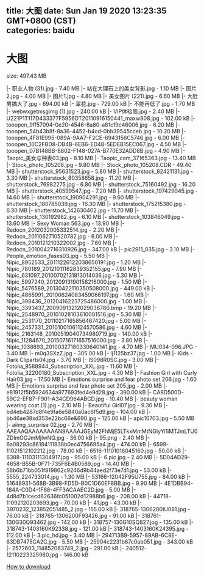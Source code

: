 
title: 大图
date: Sun Jan 19 2020 13:23:35 GMT+0800 (CST)    
categories: baidu
---

# 大图
size: 497.43 MB
 
 
|- 职业人物 (31).jpg - 7.40 MB
|- 站在大理石上的美女背影.jpg - 1.10 MB
|- 图片2.jpg - 4.00 MB
|- 图片1.jpg - 4.80 MB
|- 美女图片 (221).jpg - 6.60 MB
|- 大肚男搞大了.jpg - 694.00 kB
|- 翠花.jpg - 729.00 kB
|- 不能再低了.jpg - 1.70 MB
|- webwxgetmsgimg (1).jpg - 240.00 kB
|- VIP体验周.jpg - 2.40 MB
|- U221P1T117D433377F5956DT20110916150441_maxw808.jpg - 102.00 kB
|- tooopen_9ff57094-0e20-4546-8a80-a81c19c46006.jpg - 6.20 MB
|- tooopen_54b43b8f-8a36-4452-b4cd-0bb39545cceb.jpg - 10.20 MB
|- tooopen_4F81E995-089A-9AA7-F2CE-6943156C5746.jpg - 6.00 MB
|- tooopen_10C2FBD8-DB4B-6EB6-ED48-5EDEB15EC067.jpg - 4.50 MB
|- tooopen_07B148BB-8802-F148-027A-B770E32ADD8B.jpg - 4.90 MB
|- Taopic_美女与钟表03.jpg - 8.10 MB
|- Taopic_com_37165363.jpg - 13.40 MB
|- Stock_photo_105208.jpg - 9.80 MB
|- Stock_photo_105208.CDR - 49.40 MB
|- shutterstock_95631523.jpg - 5.80 MB
|- shutterstock_82421131.jpg - 3.30 MB
|- shutterstock_80358658.jpg - 11.20 MB
|- shutterstock_76982275.jpg - 6.80 MB
|- shutterstock_75160492.jpg - 16.20 MB
|- shutterstock_40599547.jpg - 7.20 MB
|- shutterstock_197429045.jpg - 14.60 MB
|- shutterstock_190904291.jpg - 9.60 MB
|- shutterstock_180785039.jpg - 16.30 MB
|- shutterstock_175215380.jpg - 6.30 MB
|- shutterstock_142630402.jpg - 11.70 MB
|- shutterstock_130192982.jpg - 6.10 MB
|- shutterstock_103846049.jpg - 13.60 MB
|- Sexy Woman 563.jpg - 13.90 MB
|- Redocn_2012032005332514.jpg - 2.20 MB
|- Redocn_2011062710520782.jpg - 6.00 MB
|- Redocn_2010121210322002.jpg - 7.60 MB
|- Redocn_2010042716310926.jpg - 347.00 kB
|- pic2911_035.jpg - 3.10 MB
|- People_emotion_fases03.jpg - 5.50 MB
|- Nipic_8952533_20111226122038650191.jpg - 1.20 MB
|- Nipic_780189_20121011162839352155.jpg - 7.90 MB
|- Nipic_631097_20100702131813014036.jpg - 5.30 MB
|- Nipic_5997240_20120913190158216000.jpg - 1.50 MB
|- Nipic_5476589_20130422110350508000.jpg - 449.00 kB
|- Nipic_4865991_20100624083459066197.jpg - 1.60 MB
|- Nipic_398436_20120416223725486000.jpg - 1.00 MB
|- Nipic_3393437_20090913212029036780.bmp - 19.20 MB
|- Nipic_2548970_20101028103610001516.jpg - 5.30 MB
|- Nipic_2531170_20110217165856467420.jpg - 5.00 MB
|- Nipic_2457331_20101001061124570586.jpg - 4.60 MB
|- Nipic_2163148_20100519040734980719.jpg - 140.00 kB
|- Nipic_11284670_20150716171657516000.jpg - 3.80 MB
|- Nipic_1038893_20100327180330640141.jpg - 4.70 MB
|- MU034-096.JPG - 3.40 MB
|- m0q3SXzZ.jpg - 305.00 kB
|- lj1125bz37.jpg - 1.00 MB
|- Kids - Dark Cliparts04.jpg - 3.70 MB
|- IS098R0SC.jpg - 3.00 MB
|- Fotolia_9588944_Subscription_XXL.jpg - 11.60 MB
|- Fotolia_32200180_Subscription_XXL.jpg - 4.30 MB
|- Fashion Girl with Curly Hair03.jpg - 17.50 MB
|- Emotions surprise and fear photo set 206.jpg - 1.60 MB
|- Emotions surprise and fear photo set 205.jpg - 2.00 MB
|- e81912f5b5924634a977693fed4e9d28.jpg - 390.00 kB
|- CA8D500D-59C2-EF87-F901-A34CD964ABCD.jpg - 10.40 MB
|- beauty woman wearing coat (1).jpg - 2.10 MB
|- Beautiful Girl07.jpg - 9.30 MB
|- bd4eb4287d8f4e9fa6e5840a0ac6f5d9.jpg - 104.00 kB
|- bb46ae38xd353e22bc66e&690.jpg - 125.00 kB
|- apic10703.jpg - 5.50 MB
|- aiimg_surprise 02.jpg - 2.70 MB
|- AAEAAQAAAAAAAAN9AAAAJGEyM2FhMjE5LTkxMmMtNGIyYi1iMTJmLTU0ZDlmOGJmMjIwNQ.jpg - 36.00 kB
|- 95.png - 2.40 MB
|- 6a08293c86184111838b0ec4756695a4.jpg - 474.00 kB
|- 6599-11021512102212.jpg - 78.00 kB
|- 6516-11101016045160.jpg - 50.00 kB
|- 6388-11103111304917.jpg - 95.00 kB
|- 6.pic.jpg - 2.40 MB
|- 5D04AD29-4658-B55B-0F71-735F6E4B0589.jpg - 14.40 MB
|- 58b6b71bb051f819862c9246d9b44aed2f73e7d1.jpg - 53.00 kB
|- 5555_224733014.jpg - 1.30 MB
|- 53166-12042F95U755.jpg - 84.00 kB
|- 51648931-568B-3B98-FD5D-B0C1D60EF8BB.jpg - 9.90 MB
|- 4E1DBB94-184A-C0D4-1F68-4FF3ACAAEC2D.jpg - 5.00 MB
|- 4d8d7b1cecd62636fc051002d12988b6.jpg - 208.00 kB
|- 44718-11092120203693.jpg - 70.00 kB
|- 41.jpg - 43.00 kB
|- 3970232_123852051485_2.jpg - 155.00 kB
|- 318765-1306200IU081.jpg - 76.00 kB
|- 318765-1306200F93426.jpg - 91.00 kB
|- 318761-130G30Q93462.jpg - 142.00 kB
|- 318757-130G10SQ827.jpg - 135.00 kB
|- 318743-1403160K92338.jpg - 121.00 kB
|- 318743-1403160K24395.jpg - 112.00 kB
|- 3.pic_hd.jpg - 3.40 MB
|- 294713B9-5957-89AB-6C8E-63DB7475CA2C.jpg - 5.50 MB
|- 25904c2231b67c0ab051.jpg - 343.00 kB
|- 2572603_114852063749_2.jpg - 291.00 kB
|- 240512-12110223325980.jpg - 146.00 kB

[How to download](https://bpcam.bemobtrk.com/go/2ceec3aa-1ca2-46d6-b9ff-aaa5c184517c?jno=123)